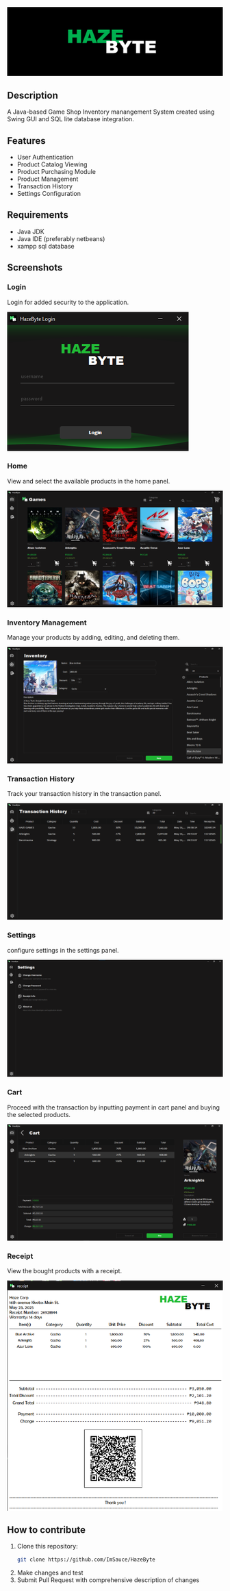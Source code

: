 <div align="center">
  <img src="HazeByteBanner.png" alt="Haze Byte"/>
</div>

## Description
A Java-based Game Shop Inventory manangement System created using Swing GUI and SQL lite database integration.


## Features
- User Authentication
- Product Catalog Viewing
- Product Purchasing Module
- Product Management
- Transaction History
- Settings Configuration


## Requirements
- Java JDK
- Java IDE (preferably netbeans)
- xampp sql database


## Screenshots

### Login
Login for added security to the application.

<img src="screenshots/login.png" alt="Login"/>

### Home
View and select the available products in the home panel.

<img src="screenshots/home.png" alt="Home"/>

### Inventory Management
Manage your products by adding, editing, and deleting them.

<img src="screenshots/edit.png" alt="Inventory"/>

### Transaction History
Track your transaction history in the transaction panel.

<img src="screenshots/transaction.png" alt="Transaction"/>

### Settings
configure settings in the settings panel.

<img src="screenshots/settings.png" alt="Settings"/>

### Cart
Proceed with the transaction by inputting payment in cart panel and buying the selected products.

<img src="screenshots/cart.png" alt="Cart"/>

### Receipt
View the bought products with a receipt.

<img src="screenshots/receipt.png" alt="Receipt"/>



## How to contribute
1. Clone this repository:
    ```bash
    git clone https://github.com/ImSauce/HazeByte
    ```
2. Make changes and test
3. Submit Pull Request with comprehensive description of changes

 
